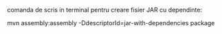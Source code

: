 comanda de scris in terminal pentru creare fisier JAR cu dependinte: 

mvn assembly:assembly -DdescriptorId=jar-with-dependencies package
